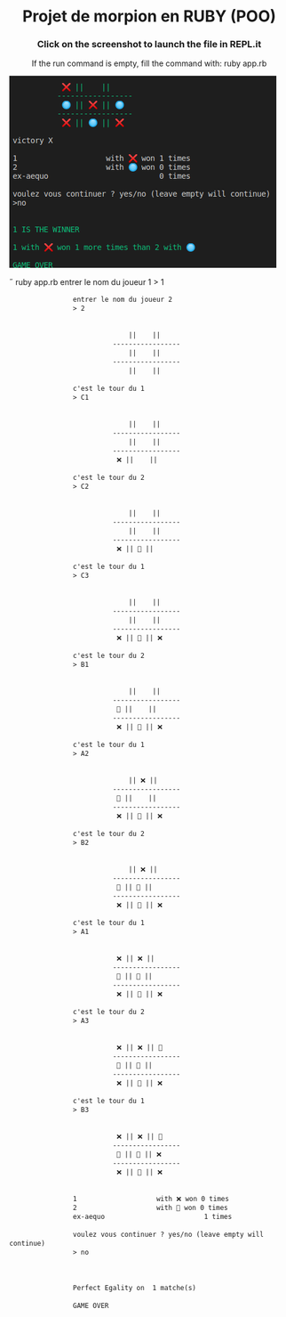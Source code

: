 <h1 align=center>Projet de morpion en RUBY (POO)</h1>
<h3 align=center>Click on the screenshot to launch the file in REPL.it</h3>

<p align=center>If the run command is empty, fill the command with: ruby app.rb</p>

<a href=https://repl.it/@MatthieuBachele/S4J4morpion><img id="im" src=https://github.com/matthieuBA/S4J4_morpion/blob/master/screenshot.png></a>

 ruby app.rb
                    entrer le nom du joueur 1
                    > 1

                    entrer le nom du joueur 2
                    > 2


                                  ||    ||    
                              -----------------
                                  ||    ||    
                              -----------------
                                  ||    ||    

                    c'est le tour du 1
                    > C1


                                  ||    ||    
                              -----------------
                                  ||    ||    
                              -----------------
                               ❌ ||    ||    

                    c'est le tour du 2
                    > C2


                                  ||    ||    
                              -----------------
                                  ||    ||    
                              -----------------
                               ❌ || 🔘 ||    

                    c'est le tour du 1
                    > C3


                                  ||    ||    
                              -----------------
                                  ||    ||    
                              -----------------
                               ❌ || 🔘 || ❌ 

                    c'est le tour du 2
                    > B1


                                  ||    ||    
                              -----------------
                               🔘 ||    ||    
                              -----------------
                               ❌ || 🔘 || ❌ 

                    c'est le tour du 1
                    > A2


                                  || ❌ ||    
                              -----------------
                               🔘 ||    ||    
                              -----------------
                               ❌ || 🔘 || ❌ 

                    c'est le tour du 2
                    > B2


                                  || ❌ ||    
                              -----------------
                               🔘 || 🔘 ||    
                              -----------------
                               ❌ || 🔘 || ❌ 

                    c'est le tour du 1
                    > A1


                               ❌ || ❌ ||    
                              -----------------
                               🔘 || 🔘 ||    
                              -----------------
                               ❌ || 🔘 || ❌ 

                    c'est le tour du 2
                    > A3


                               ❌ || ❌ || 🔘 
                              -----------------
                               🔘 || 🔘 ||    
                              -----------------
                               ❌ || 🔘 || ❌ 

                    c'est le tour du 1
                    > B3


                               ❌ || ❌ || 🔘 
                              -----------------
                               🔘 || 🔘 || ❌ 
                              -----------------
                               ❌ || 🔘 || ❌ 


                    1                    with ❌ won 0 times
                    2                    with 🔘 won 0 times
                    ex-aequo                         1 times

                    voulez vous continuer ? yes/no (leave empty will continue)
                    > no



                    Perfect Egality on  1 matche(s)

                    GAME OVER



